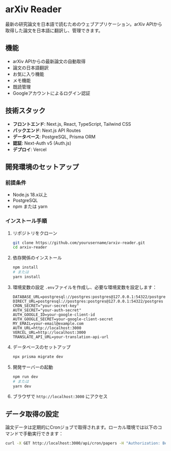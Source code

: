 # arXiv Reader

最新の研究論文を日本語で読むためのウェブアプリケーション。arXiv APIから取得した論文を日本語に翻訳し、管理できます。

## 機能

- arXiv APIからの最新論文の自動取得
- 論文の日本語翻訳
- お気に入り機能
- メモ機能
- 既読管理
- Googleアカウントによるログイン認証

## 技術スタック

- **フロントエンド**: Next.js, React, TypeScript, Tailwind CSS
- **バックエンド**: Next.js API Routes
- **データベース**: PostgreSQL, Prisma ORM
- **認証**: Next-Auth v5 (Auth.js)
- **デプロイ**: Vercel

## 開発環境のセットアップ

### 前提条件

- Node.js 18.x以上
- PostgreSQL
- npm または yarn

### インストール手順

1. リポジトリをクローン
   ```bash
   git clone https://github.com/yourusername/arxiv-reader.git
   cd arxiv-reader
   ```

2. 依存関係のインストール
   ```bash
   npm install
   # または
   yarn install
   ```

3. 環境変数の設定
   `.env`ファイルを作成し、必要な環境変数を設定します：
   ```
   DATABASE_URL=postgresql://postgres:postgres@127.0.0.1:54322/postgres
   DIRECT_URL=postgresql://postgres:postgres@127.0.0.1:54322/postgres
   CRON_SECRET="your-secret-key"
   AUTH_SECRET="your-auth-secret"
   AUTH_GOOGLE_ID=your-google-client-id
   AUTH_GOOGLE_SECRET=your-google-client-secret
   MY_EMAIL=your-email@example.com
   AUTH_URL=http://localhost:3000
   VERCEL_URL=http://localhost:3000
   TRANSLATE_API_URL=your-translation-api-url
   ```

4. データベースのセットアップ
   ```bash
   npx prisma migrate dev
   ```

5. 開発サーバーの起動
   ```bash
   npm run dev
   # または
   yarn dev
   ```

6. ブラウザで `http://localhost:3000` にアクセス

## データ取得の設定

論文データは定期的にCronジョブで取得されます。ローカル環境では以下のコマンドで手動実行できます：
```bash
curl -X GET http://localhost:3000/api/cron/papers -H "Authorization: Bearer your-cron-secret"
```

